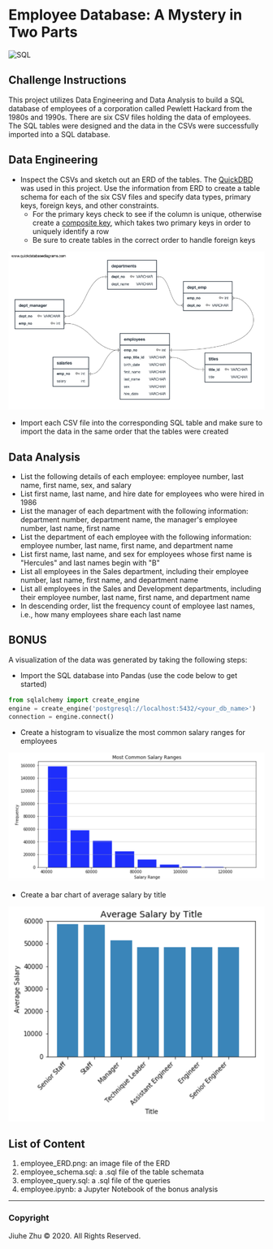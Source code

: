 # Employee Database: A Mystery in Two Parts
![SQL](https://process.fs.teachablecdn.com/ADNupMnWyR7kCWRvm76Laz/resize=width:705/https://www.filepicker.io/api/file/RL4kFbu1SMiCIeLAtWX3)
## Challenge Instructions
This project utilizes Data Engineering and Data Analysis to build a SQL database of employees of a corporation called Pewlett Hackard from the 1980s and 1990s. There are six CSV files holding the data of employees. The SQL tables were designed and the data in the CSVs were successfully imported into a SQL database.

## Data Engineering
- Inspect the CSVs and sketch out an ERD of the tables. The [QuickDBD](https://www.quickdatabasediagrams.com/) was used in this project.  Use the information from ERD to create a table schema for each of the six CSV files and specify data types, primary keys, foreign keys, and other constraints.
  - For the primary keys check to see if the column is unique, otherwise create a [composite key](https://en.wikipedia.org/wiki/Compound_key), which takes two primary keys in order to uniquely identify a row
  - Be sure to create tables in the correct order to handle foreign keys
<p align="center">
  <img src="https://github.com/Jiuhe2020/sql-challenge/blob/master/EmployeeSQL/employee_ERD.png">
</p>

- Import each CSV file into the corresponding SQL table and make sure to import the data in the same order that the tables were created
## Data Analysis
- List the following details of each employee: employee number, last name, first name, sex, and salary
- List first name, last name, and hire date for employees who were hired in 1986
- List the manager of each department with the following information: department number, department name, the manager's employee number, last name, first name
- List the department of each employee with the following information: employee number, last name, first name, and department name
- List first name, last name, and sex for employees whose first name is "Hercules" and last names begin with "B"
- List all employees in the Sales department, including their employee number, last name, first name, and department name
- List all employees in the Sales and Development departments, including their employee number, last name, first name, and department name
- In descending order, list the frequency count of employee last names, i.e., how many employees share each last name

## BONUS
A visualization of the data was generated by taking the following steps:
- Import the SQL database into Pandas (use the code below to get started)
```python
from sqlalchemy import create_engine
engine = create_engine('postgresql://localhost:5432/<your_db_name>')
connection = engine.connect()
```
- Create a histogram to visualize the most common salary ranges for employees
<p align="center">
  <img src="https://github.com/Jiuhe2020/sql-challenge/blob/master/images/BonusHistogram.png">
</p>

- Create a bar chart of average salary by title
<p align="center">
  <img src="https://github.com/Jiuhe2020/sql-challenge/blob/master/images/BonusBarChart.png">
</p>

## List of Content
1. employee_ERD.png: an image file of the ERD
2. employee_schema.sql: a .sql file of the table schemata
3. employee_query.sql: a .sql file of the queries
4. employee.ipynb: a Jupyter Notebook of the bonus analysis

---
### Copyright
Jiuhe Zhu © 2020. All Rights Reserved.
